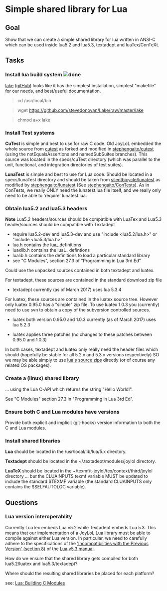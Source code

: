 # Simple shared library for Lua

## Goal

Show that we can create a simple shared library for lua written in ANSI-C 
which can be used inside lua5.2 and lua5.3, textadept and luaTex/ConTeXt. 

## Tasks 

### Install lua build system ![done](/design/images/greenSquare.pnd)

[lake](http://stevedonovan.github.io/lake/scripts/lake.html) 
([gitHub](https://github.com/stevedonovan/Lake)) looks like it has the 
simplest installation, simplest "makefile" for our needs, and best/useful 
documentation. 

> cd /usr/local/bin

> wget https://github.com/stevedonovan/Lake/raw/master/lake

> chmod a+x lake

### Install Test systems 

**CuTest** is simple and best to use for raw C code. Old JoyLoL embedded 
the whole source from [cutest](https://github.com/asimjalis/cutest) as 
forked and modified in 
[stephengaito/cutest](https://github.com/stephengaito/cutest) (using the 
notEqualsAssertions and namedSubSuites branches). This source was located 
in the specs/cuTest directory (which was parallel to the unit, functional, 
and integration directories of test suites). 

**LunaTest** is simple and best to use for Lua code. Should be located in 
a specs/lunaTest directory and should be taken from 
[silentbicycle/lunatest](https://github.com/silentbicycle/lunatest) as 
modified by [stephengaito/lunatest]() (See 
[stephengaito/ConTests](https://github.com/stephengaito/ConTests)). As in 
ConTests, we really ONLY need the lunatest.lua file itself, and we really 
only need to be able to 'require' lunatest.lua. 

### Obtain lua5.2 and lua5.3 headers

**Note** Lua5.2 headers/sources should be compatible with LuaTex and Lua5.3 
header/sources should be compatible with Textadept 

- require lua5.2-dev and lua5.3-dev and use "include <lua5.2/lua.h>" or 
  "include <lua5.3/lua.h>" 
- lua.h contains the lua_ definitions
- luaxlib.h contains the luaL_ defintions
- lualib.h contains the definitions to load a particular standard library
- see "C Modules", section 27.3 of "Programming in Lua 3rd Ed"

Could use the unpacked sources contained in both textadept and luatex.

For textadept, these sources are contained in the standard download zip file

* textadept currently (as of March 2017) uses lua 5.3.4

For luatex, these sources are contained in the luatex source tree. However 
only luatex 0.95.0 has a "simple" zip file. To use luatex 1.0.3 you 
(currently) need to use svn to obtain a copy of the subversion controlled 
sources. 
 
* luatex both version 0.95.0 and 1.0.3 currently (as of March 2017) uses 
  lua 5.2.3 

* luatex applies three patches (no changes to these patches between 0.95.0 
  and 1.0.3) 

In both cases, textadept and luatex only really need the header files 
which should (hopefully be stable for all 5.2.x and 5.3.x versions 
respectively) SO we may be able simply to use [lua's source 
zips](http://www.lua.org/ftp/) directly (or of course any related OS 
packages). 

### Create a (linux) shared library
... using the Lua C-API which returns the string "Hello World!". 

See "C Modules" section 27.3 in "Programming in Lua 3rd Ed".

### Ensure both C and Lua modules have versions

Provide both explicit and implicit (git-hooks) version information to both 
the C and Lua modules. 

### Install shared libraries

**Lua** should be located in the /usr/local/lib/lua/5.x directory.

**Textadept** should be located in the ~/.textadept/modules/joylol 
directory.

**LuaTeX** should be located in the 
~/texmf/t-joylol/tex/context/third/joylol directory ... *but* the 
CLUAINPUTS texmf variable MUST be updated to include the standard $TEXMF 
variable (the standard CLUAINPUTS only contains the $SELFAUTOLOC 
variable). 

## Questions 

### Lua version interoperablity 

Currently LuaTex embeds Lua v5.2 while Textadept embeds Lua 5.3. This 
means that our implementation of a JoyLoL Lua library must be able to 
compile against either Lua version. In particular, we need to carefully 
adhere to the specifications of the ['Incompatibilities with the Previous 
Version' (section 8)](https://www.lua.org/manual/5.3/manual.html#8) of the 
[Lua v5.3 manual](https://www.lua.org/manual/5.3/). 

How do we ensure that the shared library gets compiled for both 
lua5.2/luatex and lua5.3/textadept? 

Where should the resulting shared libraries be placed for each platform? 

see: [Lua: Building C 
Modules](http://lua-users.org/wiki/BuildingModules)
